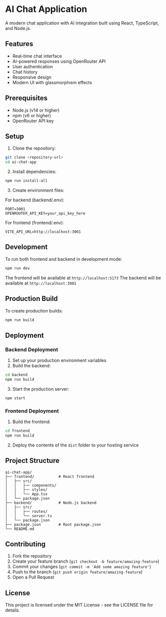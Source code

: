 # AI Chat Application

A modern chat application with AI integration built using React, TypeScript, and Node.js.

## Features

- Real-time chat interface
- AI-powered responses using OpenRouter API
- User authentication
- Chat history
- Responsive design
- Modern UI with glassmorphism effects

## Prerequisites

- Node.js (v14 or higher)
- npm (v6 or higher)
- OpenRouter API key

## Setup

1. Clone the repository:
```bash
git clone <repository-url>
cd ai-chat-app
```

2. Install dependencies:
```bash
npm run install-all
```

3. Create environment files:

For backend (backend/.env):
```
PORT=3001
OPENROUTER_API_KEY=your_api_key_here
```

For frontend (frontend/.env):
```
VITE_API_URL=http://localhost:3001
```

## Development

To run both frontend and backend in development mode:
```bash
npm run dev
```

The frontend will be available at `http://localhost:5173`
The backend will be available at `http://localhost:3001`

## Production Build

To create production builds:
```bash
npm run build
```

## Deployment

### Backend Deployment

1. Set up your production environment variables
2. Build the backend:
```bash
cd backend
npm run build
```

3. Start the production server:
```bash
npm start
```

### Frontend Deployment

1. Build the frontend:
```bash
cd frontend
npm run build
```

2. Deploy the contents of the `dist` folder to your hosting service

## Project Structure

```
ai-chat-app/
├── frontend/           # React frontend
│   ├── src/
│   │   ├── components/
│   │   ├── styles/
│   │   └── App.tsx
│   └── package.json
├── backend/            # Node.js backend
│   ├── src/
│   │   ├── routes/
│   │   └── server.ts
│   └── package.json
├── package.json        # Root package.json
└── README.md
```

## Contributing

1. Fork the repository
2. Create your feature branch (`git checkout -b feature/amazing-feature`)
3. Commit your changes (`git commit -m 'Add some amazing feature'`)
4. Push to the branch (`git push origin feature/amazing-feature`)
5. Open a Pull Request

## License

This project is licensed under the MIT License - see the LICENSE file for details. 